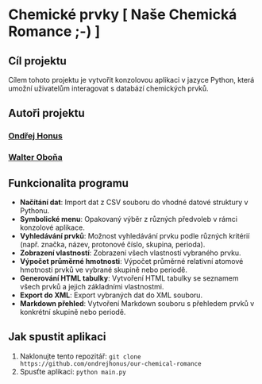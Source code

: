# Chemické prvky \[ Naše Chemická Romance ;-\) \]

## Cíl projektu
Cílem tohoto projektu je vytvořit konzolovou aplikaci v jazyce Python, která umožní uživatelům interagovat s databází chemických prvků.

## Autoři projektu
### [Ondřej Honus](https://github.com/ondrejhonus)
### [Walter Oboňa](https://github.com/Dvojak)

## Funkcionalita programu
- **Načítání dat**: Import dat z CSV souboru do vhodné datové struktury v Pythonu.
- **Symbolické menu**: Opakovaný výběr z různých předvoleb v rámci konzolové aplikace.
- **Vyhledávání prvků**: Možnost vyhledávání prvku podle různých kritérií (např. značka, název, protonové číslo, skupina, perioda).
- **Zobrazení vlastností**: Zobrazení všech vlastností vybraného prvku.
- **Výpočet průměrné hmotnosti**: Výpočet průměrné relativní atomové hmotnosti prvků ve vybrané skupině nebo periodě.
- **Generování HTML tabulky**: Vytvoření HTML tabulky se seznamem všech prvků a jejich základními vlastnostmi.
- **Export do XML**: Export vybraných dat do XML souboru.
- **Markdown přehled**: Vytvoření Markdown souboru s přehledem prvků v konkrétní skupině nebo periodě.

## Jak spustit aplikaci
1. Naklonujte tento repozitář: `git clone https://github.com/ondrejhonus/our-chemical-romance`
3. Spusťte aplikaci: `python main.py`
